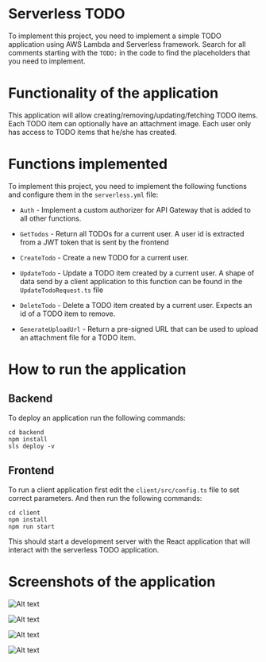 # Serverless TODO

To implement this project, you need to implement a simple TODO application using AWS Lambda and Serverless framework. Search for all comments starting with the `TODO:` in the code to find the placeholders that you need to implement.

# Functionality of the application

This application will allow creating/removing/updating/fetching TODO items. Each TODO item can optionally have an attachment image. Each user only has access to TODO items that he/she has created.




# Functions implemented

To implement this project, you need to implement the following functions and configure them in the `serverless.yml` file:

* `Auth` - Implement a custom authorizer for API Gateway that is added to all other functions.

* `GetTodos` - Return all TODOs for a current user. A user id is extracted from a JWT token that is sent by the frontend

* `CreateTodo` - Create a new TODO for a current user. 

* `UpdateTodo` - Update a TODO item created by a current user. A shape of data send by a client application to this function can be found in the `UpdateTodoRequest.ts` file

* `DeleteTodo` - Delete a TODO item created by a current user. Expects an id of a TODO item to remove.

* `GenerateUploadUrl` - Return a pre-signed URL that can be used to upload an attachment file for a TODO item.


# How to run the application

## Backend

To deploy an application run the following commands:

```
cd backend
npm install
sls deploy -v
```

## Frontend

To run a client application first edit the `client/src/config.ts` file to set correct parameters. And then run the following commands:

```
cd client
npm install
npm run start
```

This should start a development server with the React application that will interact with the serverless TODO application.

# Screenshots of the application

![Alt text](https://github.com/snehalmundhe10/todo/blob/main/screenshots/serverless%20app-1.png)

![Alt text](https://github.com/snehalmundhe10/todo/blob/main/screenshots/serverless%20app-2.png)

![Alt text](https://github.com/snehalmundhe10/todo/blob/main/screenshots/authToken%201.png)

![Alt text](https://github.com/snehalmundhe10/todo/blob/main/screenshots/authtoken.png)
